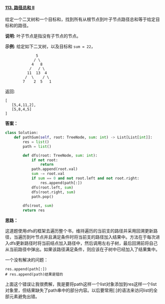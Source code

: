 #### [113. 路径总和 II](https://leetcode-cn.com/problems/path-sum-ii/)

给定一个二叉树和一个目标和，找到所有从根节点到叶子节点路径总和等于给定目标和的路径。

**说明:** 叶子节点是指没有子节点的节点。

**示例:**
给定如下二叉树，以及目标和 `sum = 22`，

```
              5
             / \
            4   8
           /   / \
          11  13  4
         /  \    / \
        7    2  5   1
```

返回:

```
[
   [5,4,11,2],
   [5,8,4,5]
]
```



**答案：**

```python
class Solution:
    def pathSum(self, root: TreeNode, sum: int) -> List[List[int]]:
        res = list()
        path = list()

        def dfs(root: TreeNode, sum: int):
            if not root:
                return
            path.append(root.val)
            sum -= root.val
            if sum == 0 and not root.left and not root.right:
                res.append(path[:])
            dfs(root.left, sum)
            dfs(root.right, sum)
            path.pop()
        
        dfs(root, sum)
        return res
```



**思路：**

这道题使用dfs的框架去遍历整个书，维持遍历的当前支的路径并采用回溯更新路径，当遍历到叶节点并且满足条件时将当前支的路径加入结果中。方法在于每次进入dfs更新路径时将当前结点加入路径中，然后调用左右子树，最后回溯前将自己从当前路径中弹出。如果该路径满足条件，则应该在子树中已经加入了结果集中。

一个没有解决的问题：

```
res.append(path[:])
# res.append(path)结果是错的
```

上面这个错误让我很费解，我是要将path这样一个list对象添加到res这样一个list对象里，但结果缺失了path串中的部分内容。以后要常用[:]的语法来访问list的全部元素避免出错。